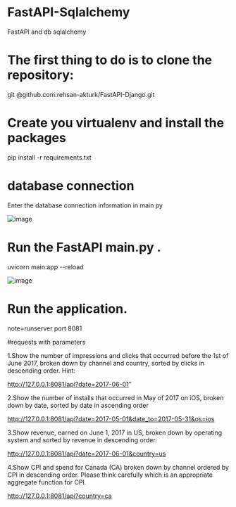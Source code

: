 # FastAPI-Sqlalchemy
FastAPI and  db sqlalchemy



# The first thing to do is to clone the repository:
git @github.com:rehsan-akturk/FastAPI-Django.git

# Create you virtualenv and install the packages
pip install -r requirements.txt


# database connection
Enter the database connection information in main py 

![image](https://user-images.githubusercontent.com/63419567/191960520-ceea04eb-8344-4589-a07a-61866f3cd7c2.png)




# Run the FastAPI main.py .


uvicorn main:app --reload

![image](https://user-images.githubusercontent.com/63419567/191960630-dceff03e-8996-40a9-97a3-ff0f7b007090.png)



# Run the application.
note=runserver port 8081


#requests with parameters

1.Show the number of impressions and clicks that occurred before the 1st of June 2017,
broken down by channel and country, sorted by clicks in descending order. Hint:

http://127.0.0.1:8081/api?date=2017-06-01"


2.Show the number of installs that occurred in May of 2017 on iOS, broken down by date, sorted by date in ascending order

http://127.0.0.1:8081/api?date=2017-05-01&date_to=2017-05-31&os=ios

3.Show revenue, earned on June 1, 2017 in US, broken down by operating system and sorted by revenue in descending order.

http://127.0.0.1:8081/api?date=2017-06-01&country=us


4.Show CPI and spend for Canada (CA) broken down by channel ordered by CPI in descending order.
Please think carefully which is an appropriate aggregate function for CPI.


http://127.0.0.1:8081/api?country=ca


















